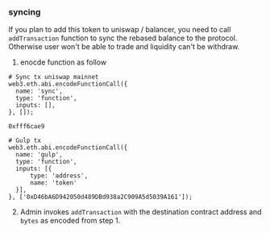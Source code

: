 ### syncing

If you plan to add this token to uniswap / balancer, you need to call `addTransaction` function to sync the rebased balance to the protocol. Otherwise user won't be able to trade and liquidity can't be withdraw.

1) enocde function as follow

```
# Sync tx uniswap mainnet
web3.eth.abi.encodeFunctionCall({
  name: 'sync',
  type: 'function',
  inputs: [],
}, []);

0xfff6cae9

# Gulp tx
web3.eth.abi.encodeFunctionCall({
  name: 'gulp',
  type: 'function',
  inputs: [{
      type: 'address',
      name: 'token'
  }],
}, ['0xD46bA6D942050d489DBd938a2C909A5d5039A161']);
```

2) Admin invokes `addTransaction` with the destination contract address and `bytes`
as encoded from step 1.